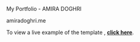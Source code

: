 My Portfolio - AMIRA DOGHRI

amiradoghri.me

To view a live example of the template , **[click here](https://developerfolio.js.org/)**.




